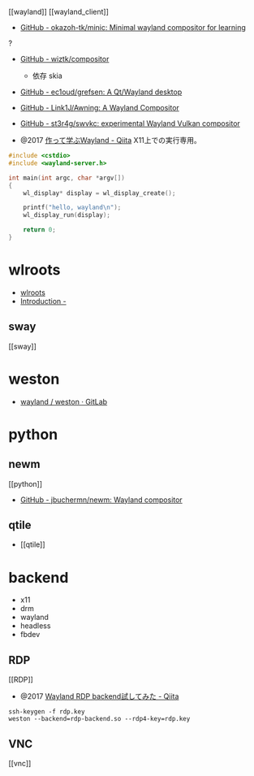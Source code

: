 [[wayland]]
[[wayland_client]]

- [GitHub - okazoh-tk/minic: Minimal wayland compositor for learning](https://github.com/okazoh-tk/minic)

?
- [GitHub - wiztk/compositor](https://github.com/wiztk/compositor)
	- 依存 skia
- [GitHub - ec1oud/grefsen: A Qt/Wayland desktop](https://github.com/ec1oud/grefsen)
- [GitHub - Link1J/Awning: A Wayland Compositor](https://github.com/Link1J/Awning)
- [GitHub - st3r4g/swvkc: experimental Wayland Vulkan compositor](https://github.com/st3r4g/swvkc)

- @2017 [作って学ぶWayland - Qiita](https://qiita.com/maueki/items/34323b2762e3c3342c51)
	X11上での実行専用。

```c
#include <cstdio>
#include <wayland-server.h>

int main(int argc, char *argv[])
{
    wl_display* display = wl_display_create();

    printf("hello, wayland\n");
    wl_display_run(display);

    return 0;
}
```

# wlroots
- [wlroots](https://github.com/swaywm/wlroots)
- [Introduction -](https://way-cooler.org/book/wayland_introduction.html)

## sway
[[sway]]

# weston
- [wayland / weston · GitLab](https://gitlab.freedesktop.org/wayland/weston)

# python
## newm
[[python]]
- [GitHub - jbuchermn/newm: Wayland compositor](https://github.com/jbuchermn/newm)

## qtile
- [[qtile]]

# backend

-   x11
-   drm
-   wayland
-   headless
-   fbdev

## RDP
[[RDP]]
- @2017 [Wayland RDP backend試してみた - Qiita](https://qiita.com/junjihashimoto@github/items/2c37ee557360a6459926)

```
ssh-keygen -f rdp.key
weston --backend=rdp-backend.so --rdp4-key=rdp.key
```

## VNC
[[vnc]]
